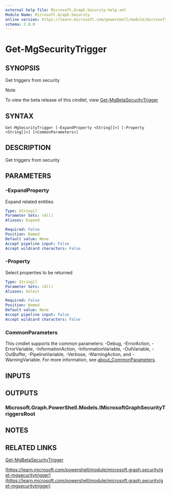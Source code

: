 ```yaml
---
external help file: Microsoft.Graph.Security-help.xml
Module Name: Microsoft.Graph.Security
online version: https://learn.microsoft.com/powershell/module/microsoft.graph.security/get-mgsecuritytrigger
schema: 2.0.0
---
```


# Get-MgSecurityTrigger

## SYNOPSIS
Get triggers from security

> [!NOTE]
> To view the beta release of this cmdlet, view [Get-MgBetaSecurityTrigger](/powershell/module/Microsoft.Graph.Beta.Security/Get-MgBetaSecurityTrigger?view=graph-powershell-beta)

## SYNTAX

```
Get-MgSecurityTrigger [-ExpandProperty <String[]>] [-Property <String[]>] [<CommonParameters>]
```

## DESCRIPTION
Get triggers from security

## PARAMETERS

### -ExpandProperty
Expand related entities

```yaml
Type: String[]
Parameter Sets: (All)
Aliases: Expand

Required: False
Position: Named
Default value: None
Accept pipeline input: False
Accept wildcard characters: False
```

### -Property
Select properties to be returned

```yaml
Type: String[]
Parameter Sets: (All)
Aliases: Select

Required: False
Position: Named
Default value: None
Accept pipeline input: False
Accept wildcard characters: False
```

### CommonParameters
This cmdlet supports the common parameters: -Debug, -ErrorAction, -ErrorVariable, -InformationAction, -InformationVariable, -OutVariable, -OutBuffer, -PipelineVariable, -Verbose, -WarningAction, and -WarningVariable. For more information, see [about_CommonParameters](http://go.microsoft.com/fwlink/?LinkID=113216).

## INPUTS

## OUTPUTS

### Microsoft.Graph.PowerShell.Models.IMicrosoftGraphSecurityTriggersRoot
## NOTES

## RELATED LINKS
[Get-MgBetaSecurityTrigger](/powershell/module/Microsoft.Graph.Beta.Security/Get-MgBetaSecurityTrigger?view=graph-powershell-beta)

[https://learn.microsoft.com/powershell/module/microsoft.graph.security/get-mgsecuritytrigger](https://learn.microsoft.com/powershell/module/microsoft.graph.security/get-mgsecuritytrigger)


